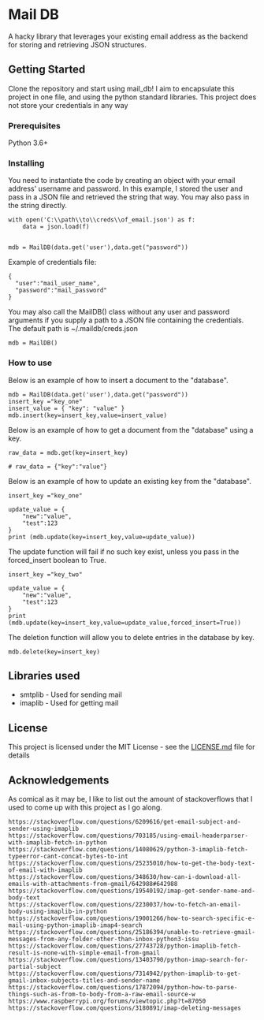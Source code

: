 # Mail DB

A hacky library that leverages your existing email address as the backend for storing and retrieving JSON structures. 

## Getting Started

Clone the repository and start using mail_db! I aim to encapsulate this project in one file, and using the python standard libraries. This project does not store your credentials in any way 

### Prerequisites

Python 3.6+

### Installing

You need to instantiate the code by creating an object with your email address' username and password. In this example, I stored the user and pass in a JSON file and retrieved the string that way. You may also pass in the string directly. 

```
with open('C:\\path\\to\\creds\\of_email.json') as f:
    data = json.load(f)


mdb = MailDB(data.get('user'),data.get("password"))

```

Example of credentials file: 

```
{
  "user":"mail_user_name",
  "password":"mail_password"
}   
```

You may also call the MailDB() class without any user and password arguments if you supply a path to a JSON file containing the credentials. The default path is ~/.maildb/creds.json 

```
mdb = MailDB()
```

### How to use

Below is an example of how to insert a document to the "database".
```
mdb = MailDB(data.get('user'),data.get("password"))
insert_key ="key_one"
insert_value = { "key": "value" }
mdb.insert(key=insert_key,value=insert_value)

```

Below is an example of how to get a document from the "database" using a key.

```
raw_data = mdb.get(key=insert_key)

# raw_data = {"key":"value"}
```

Below is an example of how to update an existing key from the "database".

```
insert_key ="key_one"

update_value = {
    "new":"value",
    "test":123
}
print (mdb.update(key=insert_key,value=update_value))

```

The update function will fail if no such key exist, unless you pass in the forced_insert boolean to True.
```
insert_key ="key_two"

update_value = {
    "new":"value",
    "test":123
}
print (mdb.update(key=insert_key,value=update_value,forced_insert=True))

```

The deletion function will allow you to delete entries in the database by key.

```
mdb.delete(key=insert_key)
```
## Libraries used

* smtplib - Used for sending mail
* imaplib - Used for getting mail



## License

This project is licensed under the MIT License - see the [LICENSE.md](LICENSE.md) file for details

## Acknowledgements

As comical as it may be, I like to list out the amount of stackoverflows that I used to come up with this project as I go along. 

```
https://stackoverflow.com/questions/6209616/get-email-subject-and-sender-using-imaplib
https://stackoverflow.com/questions/703185/using-email-headerparser-with-imaplib-fetch-in-python
https://stackoverflow.com/questions/14080629/python-3-imaplib-fetch-typeerror-cant-concat-bytes-to-int
https://stackoverflow.com/questions/25235010/how-to-get-the-body-text-of-email-with-imaplib
https://stackoverflow.com/questions/348630/how-can-i-download-all-emails-with-attachments-from-gmail/642988#642988
https://stackoverflow.com/questions/19540192/imap-get-sender-name-and-body-text
https://stackoverflow.com/questions/2230037/how-to-fetch-an-email-body-using-imaplib-in-python
https://stackoverflow.com/questions/19001266/how-to-search-specific-e-mail-using-python-imaplib-imap4-search
https://stackoverflow.com/questions/25186394/unable-to-retrieve-gmail-messages-from-any-folder-other-than-inbox-python3-issu
https://stackoverflow.com/questions/27743728/python-imaplib-fetch-result-is-none-with-simple-email-from-gmail
https://stackoverflow.com/questions/13403790/python-imap-search-for-partial-subject
https://stackoverflow.com/questions/7314942/python-imaplib-to-get-gmail-inbox-subjects-titles-and-sender-name
https://stackoverflow.com/questions/17872094/python-how-to-parse-things-such-as-from-to-body-from-a-raw-email-source-w
https://www.raspberrypi.org/forums/viewtopic.php?t=87050
https://stackoverflow.com/questions/3180891/imap-deleting-messages

```
